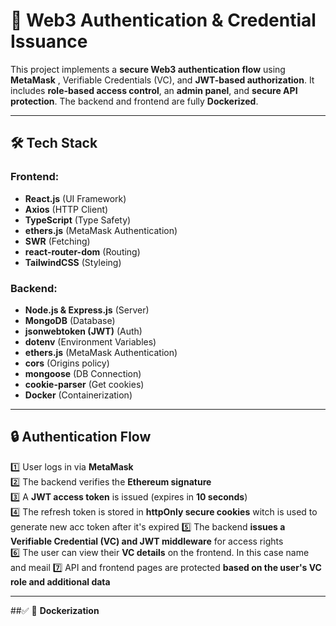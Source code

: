 # 🚀 Web3 Authentication & Credential Issuance

This project implements a **secure Web3 authentication flow** using **MetaMask** , Verifiable Credentials (VC), and **JWT-based authorization**. It includes **role-based access control**, an **admin panel**, and **secure API protection**. The backend and frontend are fully **Dockerized**.

---

## 🛠️ Tech Stack

### **Frontend:**
- **React.js** (UI Framework)
- **Axios** (HTTP Client)
- **TypeScript** (Type Safety)
- **ethers.js** (MetaMask Authentication)
- **SWR** (Fetching)
- **react-router-dom** (Routing)
- **TailwindCSS** (Styleing)


### **Backend:**
- **Node.js & Express.js** (Server)
- **MongoDB** (Database)
- **jsonwebtoken (JWT)** (Auth)
- **dotenv** (Environment Variables)
- **ethers.js** (MetaMask Authentication)
- **cors** (Origins policy)
- **mongoose** (DB Connection)
- **cookie-parser** (Get cookies)
- **Docker** (Containerization)

---

## 🔒 **Authentication Flow**

1️⃣ User logs in via **MetaMask**  
2️⃣ The backend verifies the **Ethereum signature**  
3️⃣ A **JWT access token** is issued (expires in **10 seconds**)  
4️⃣ The refresh token is stored in **httpOnly secure cookies** witch is used to generate new acc token after it's expired 
5️⃣ The backend **issues a Verifiable Credential (VC) and JWT middleware** for access rights  
6️⃣ The user can view their **VC details** on the frontend. In this case name and meail 
7️⃣ API and frontend pages are protected **based on the user's VC role and additional data**  

---

##✅  🐳 **Dockerization**


